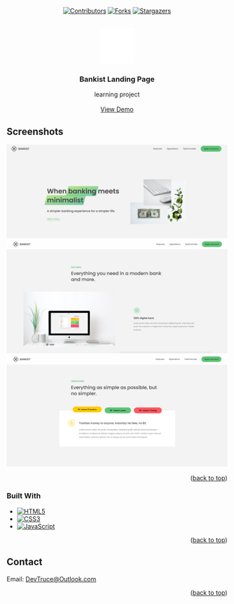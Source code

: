 <a id="readme-top"></a>

<div align="center">

[![Contributors][contributors-icon]][contributors-link]
[![Forks][forks-icon]][forks-link]
[![Stargazers][stars-icon]][stars-link]

</div>

<!-- PROJECT LOGO -->
<br />
<div align="center">
  <a href="https://github.com/DevTruce/bankist-landingPage">
    <img src="src/imgs/icon.png" alt="Logo" width="80" height="80">
  </a>

<h3 align="center">Bankist Landing Page</h3>

  <p align="center">
    learning project
    <br />
    <br />
    <a href="https://devtruce.github.io/bankist-landingPage/" target="_blank">View Demo</a>
  </p>
</div>

<!-- ABOUT THE PROJECT -->

## Screenshots

[![bankist-landingPage][product-screenshot1]](product-link)
[![bankist-landingPage][product-screenshot2]](product-link)
[![bankist-landingPage][product-screenshot3]](product-link)

<p align="right">(<a href="#readme-top">back to top</a>)</p>

### Built With

- [![HTML5][html5-icon]][html5-link]
- [![CSS3][css3-icon]][css3-link]
- [![JavaScript][JavaScript-icon]][JavaScript-link]

<p align="right">(<a href="#readme-top">back to top</a>)</p>

<!-- CONTACT -->

## Contact

Email: [DevTruce@Outlook.com]()

<p align="right">(<a href="#readme-top">back to top</a>)</p>

<!-- #### MARKDOWN LINKS & IMAGES #### -->

<!-- ## GitHub ##-->
<!-- links -->

[contributors-link]: https://github.com/DevTruce/bankist-landingPage/graphs/contributors
[forks-link]: https://github.com/DevTruce/bankist-landingPage/network/members
[stars-link]: https://github.com/DevTruce/bankist-landingPage/stargazers

<!-- icons -->

[contributors-icon]: https://img.shields.io/github/contributors/DevTruce/bankist-landingPage.svg?style=for-the-badge
[forks-icon]: https://img.shields.io/github/forks/DevTruce/bankist-landingPage.svg?style=for-the-badge
[stars-icon]: https://img.shields.io/github/stars/DevTruce/bankist-landingPage.svg?style=for-the-badge

<!-- ## Project ## -->

[product-screenshot1]: src/imgs/product-screenshot1.png
[product-screenshot2]: src/imgs/product-screenshot2.png
[product-screenshot3]: src/imgs/product-screenshot3.png
[product-link]: https://devtruce.github.io/bankist-landingPage/

<!-- ## Tech & Tools ## -->
<!-- links -->

[html5-link]: https://html-icon/
[css3-link]: https://css3-icon/
[javascript-link]: https://www.javascript-icon/

<!-- icons -->

[html5-icon]: https://img.shields.io/badge/HTML5-orange?style=for-the-badge&logo=html5&logoColor=white
[css3-icon]: https://img.shields.io/badge/CSS3-blue?style=for-the-badge&logo=CSS3&logoColor=white
[javascript-icon]: https://img.shields.io/badge/Javascript-FCE22A?style=for-the-badge&logo=javascript&logoColor=black
